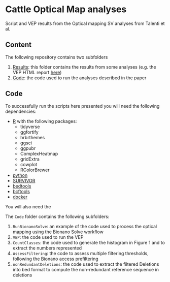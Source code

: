 # Cattle Optical Map analyses
Script and VEP results from the Optical mapping SV analyses from Talenti et al.

## Content
The following repository contains two subfolders
 1. [Results](https://github.com/evotools/CattleOManalyses/tree/main/Results): this folder contains the results from some analyses (e.g. the VEP HTML report [here](https://htmlpreview.github.io/https://github.com/evotools/CattleOManalyses/blob/main/Results/VEP/stats_summary.html))
 2. [Code](https://github.com/evotools/CattleOManalyses/tree/main/Code): the code used to run the analyses described in the paper

## Code
To successfully run the scripts here presented you will need the following dependencies:
- [R](https://www.r-project.org/) with the following packages:
  - tidyverse
  - ggfortify
  - hrbrthemes
  - ggsci
  - ggpubr
  - ComplexHeatmap
  - gridExtra
  - cowplot
  - RColorBrewer
- [python](https://www.python.org/)
- [SURVIVOR](https://github.com/fritzsedlazeck/SURVIVOR/)
- [bedtools](https://bedtools.readthedocs.io/en/latest/)
- [bcftools](https://samtools.github.io/bcftools/bcftools.html)
- [docker](https://samtools.github.io/bcftools/bcftools.html)

You will also need the 

The `Code` folder contains the following subfolders:
 1. `RunBionanoSolve`: an example of the code used to process the optical mapping using the Bionano Solve workflow
 1. `VEP`: the code used to run the VEP
 2. `CountClasses`: the code used to generate the histogram in Figure 1 and to extract the numbers represented
 3. `AssessFiltering`: the code to assess multiple filtering thresholds, following the Bionano access prefiltering
 4. `nonRedundantDeletions`: the code used to extract the filtered Deletions into bed format to compute the non-redundant reference sequence in deletions 
